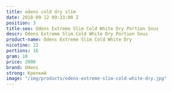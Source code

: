 ```yaml
---
title: odens cold dry slim
date: 2018-09-12 09:23:00 Z
position: 3
title-seo: Odens Extreme Slim Cold White Dry Portion Snus
descr: Odens Extreme Slim Cold White Dry Portion Snus
product-name: Odens Extreme Slim Cold White Dry
nicotine: 22
portions: 16
gram: 10
price: 2000
brand: Odens
strong: Крепкий
image: "/img/products/odens-extreme-slim-cold-white-dry.jpg"
---
```


